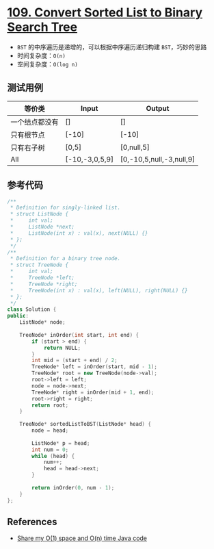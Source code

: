 # [109. Convert Sorted List to Binary Search Tree](https://leetcode-cn.com/problems/convert-sorted-list-to-binary-search-tree/)

- `BST` 的中序遍历是递增的，可以根据中序遍历递归构建 `BST`，巧妙的思路
- 时间复杂度：`O(n)` 
- 空间复杂度：`O(log n)` 

## 测试用例

| 等价类         | Input          | Output                   |
| -------------- | -------------- | ------------------------ |
| 一个结点都没有 | []             | []                       |
| 只有根节点     | [-10]          | [-10]                    |
| 只有右子树     | [0,5]          | [0,null,5]               |
| All            | [-10,-3,0,5,9] | [0,-10,5,null,-3,null,9] |

## 参考代码

```c++
/**
 * Definition for singly-linked list.
 * struct ListNode {
 *     int val;
 *     ListNode *next;
 *     ListNode(int x) : val(x), next(NULL) {}
 * };
 */
/**
 * Definition for a binary tree node.
 * struct TreeNode {
 *     int val;
 *     TreeNode *left;
 *     TreeNode *right;
 *     TreeNode(int x) : val(x), left(NULL), right(NULL) {}
 * };
 */
class Solution {
public:
    ListNode* node;
    
    TreeNode* inOrder(int start, int end) {
        if (start > end) {
            return NULL;
        }
        int mid = (start + end) / 2;
        TreeNode* left = inOrder(start, mid - 1);
        TreeNode* root = new TreeNode(node->val);
        root->left = left;
        node = node->next;
        TreeNode* right = inOrder(mid + 1, end);
        root->right = right;
        return root;
    }
    
    TreeNode* sortedListToBST(ListNode* head) {
        node = head;
        
        ListNode* p = head;
        int num = 0;
        while (head) {
            num++;
            head = head->next;
        }
        
        return inOrder(0, num - 1);
    }
};
```

## References

- [Share my O(1) space and O(n) time Java code](https://leetcode.com/problems/convert-sorted-list-to-binary-search-tree/discuss/35472/Share-my-O(1)-space-and-O(n)-time-Java-code)

